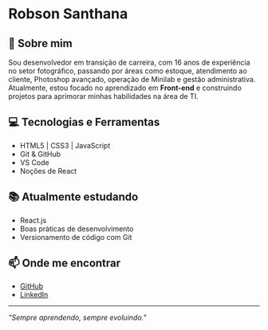 # Robson Santhana

## 🚀 Sobre mim
Sou desenvolvedor em transição de carreira, com 16 anos de experiência no setor fotográfico, passando por áreas como estoque, atendimento ao cliente, Photoshop avançado, operação de Minilab e gestão administrativa.  
Atualmente, estou focado no aprendizado em **Front-end** e construindo projetos para aprimorar minhas habilidades na área de TI.

## 💻 Tecnologias e Ferramentas
- HTML5 | CSS3 | JavaScript
- Git & GitHub
- VS Code
- Noções de React

## 📚 Atualmente estudando
- React.js
- Boas práticas de desenvolvimento
- Versionamento de código com Git

## 📫 Onde me encontrar
- [GitHub](https://github.com/RobsonBenigno)
- [LinkedIn](https://www.linkedin.com/in/robson-santana-7bba37189/)

---
*"Sempre aprendendo, sempre evoluindo."*
